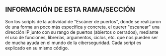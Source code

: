 ## INFORMACIÓN DE ESTA RAMA/SECCIÓN

Son los scripts de la actividad de "Escáner de puertos", donde se realizaron de una forma un poco más específica y concreta, el querer "escanear" una dirección IP junto con su rango de puertos (abiertos o cerrados), mediante el uso de funciones, librerías, argumentos, ciclos, etc. que nos pueden ser de mucha ayuda en el mundo de la ciberseguridad. Cada script es explicado en su mismo código.
